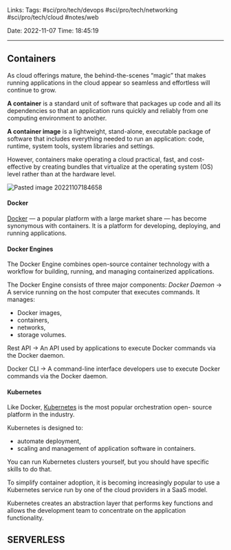
Links:
Tags: #sci/pro/tech/devops #sci/pro/tech/networking #sci/pro/tech/cloud #notes/web

Date: 2022-11-07
Time: 18:45:19
____

## Containers

As cloud offerings mature, the behind-the-scenes “magic” that makes running applications in the cloud appear so seamless and effortless will continue to grow.

**A container** is a standard unit of software that packages up code and all its dependencies so that an application runs quickly and reliably from one computing environment to another.

**A container image** is a lightweight, stand-alone, executable package of software that includes everything needed to run an application: code, runtime, system tools, system libraries and settings.

However, containers make operating a cloud practical, fast, and cost-effective by creating bundles that virtualize at the operating system (OS) level rather than at the hardware level.

![Pasted image 20221107184658](../../../300%20Utils/305%20Attachments/Pasted%20image%2020221107184658.png)

#### Docker
[Docker](../../../003%20Media/Docker.md) — a popular platform with a large market share — has become synonymous with containers.
It is a platform for developing, deploying, and running applications.

#### Docker Engines
The Docker Engine combines open-source container technology with a workflow for building, running, and managing containerized applications. 

The Docker Engine consists of three major components:
*Docker Daemon* -> A service running on the host computer that executes commands.
It manages:
- Docker images,
- containers,
- networks,
- storage volumes.

Rest API -> An API used by applications to execute Docker commands via the Docker daemon.

Docker CLI -> A command-line interface developers use to execute Docker commands via the Docker daemon.

#### Kubernetes
Like Docker, [Kubernetes](Kubernetes) is the most popular orchestration open- source platform in the industry.

Kubernetes is designed to:
- automate deployment,
- scaling and management of application software in containers.

You can run Kubernetes clusters yourself, but you should have specific skills to do that.

To simplify container adoption, it is becoming increasingly popular to use a Kubernetes service run by one of the cloud providers in a SaaS model.

Kubernetes creates an abstraction layer that performs key functions and allows the development team to concentrate on the application functionality.

## SERVERLESS
